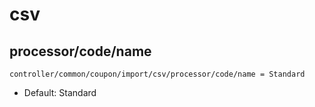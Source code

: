 
# csv
## processor/code/name

```
controller/common/coupon/import/csv/processor/code/name = Standard
```

* Default: Standard
